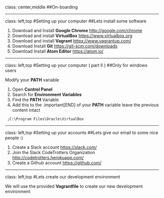 class: center,middle
##On-boarding

---
class: left,top
#Setting up your computer
##Lets install some software

1. Download and Install **Google Chrome**
		http://google.com/chrome
1. Download and install **VirtualBox**
		https://www.virtualbox.org
1. Download and install **Vagrant**
		https://www.vagrantup.com/
1. Download Install **Git**
		https://git-scm.com/downloads
1. Download Install **Atom Editor**
		https://atom.io/


---
class: left,top
#Setting up your computer ( part II )
##Only for windows users

Modify your **PATH** variable

1. Open **Control Panel**
2. Search for **Environment Variables**
3. Find the **PATH** Variable
4. Add this to the .important[END] of your **PATH** variable
leave the previous content intact
```
 ;C:\Program Files\Oracle\VirtualBox
```


---
class: left,top
#Setting up your accounts
##Lets give our email to some nice people :)

1. Create a Slack account https://slack.com/
1. Join the Slack CodeTrotters Organization  http://codetrotters.herokuapp.com/
1. Create a Github account https://github.com/

---
class: left,top
#Lets create our development environment

We will use the provided **Vagrantfile**
to create our new development environment
